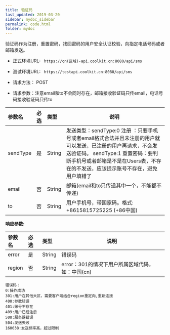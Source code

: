 ```yaml
---
title: 验证码
last_updated: 2019-03-20
sidebar: mydoc_sidebar
permalink: code.html
folder: mydoc
---
```


 验证码作为注册，重置密码，找回密码的用户安全认证校验，向指定电话号码或者邮箱发送。

- 正式环境URL: ``` https://cn(区域)-api.coolkit.cn:8080/api/sms``` 

- 测试环境URL: ``` https://testapi.coolkit.cn:8080/api/sms``` 

- 请求方法： POST

- 请求参数：注意email和to不会同时存在，邮箱接收验证码只传email，电话号码接收验证码只传to

|参数名|必选|类型|说明|
|:----    |:---|:----- |-----   |
|sendType |是  |String |发送类型：sendType:0 注册 ：只要手机号或者email格式合法并且未注册的用户就可以发送，已注册的用户再请求，不会发送验证码。 sendType:1 重置密码：要判断手机号或者邮箱是不是在Users表，不存在的不发送，应该提示账号不存在，避免用户填错了   |
|email |否  |String | 邮箱(email和to只传递其中一个，不能都不传递)    |
|to     |否  |String | 用户手机号，带国家码。格式: +8615815725225 (+86中国)    |

**响应参数:**

|参数名|必选|类型|说明|
|:----    |:---|:----- |-----   |
|error |是  |String | 错误码  |
|region |否  |String | error：301的情况下用户所属区域代码，如：中国(cn)   |

```
错误码：
0:操作成功
301:用户在其他大区，需要客户端结合region重定向,重新连接
400:参数错误
401:账号不存在
409:用户已经注册
500:服务器错误
504:发送失败
160038:发送频率高，超过限制
```
